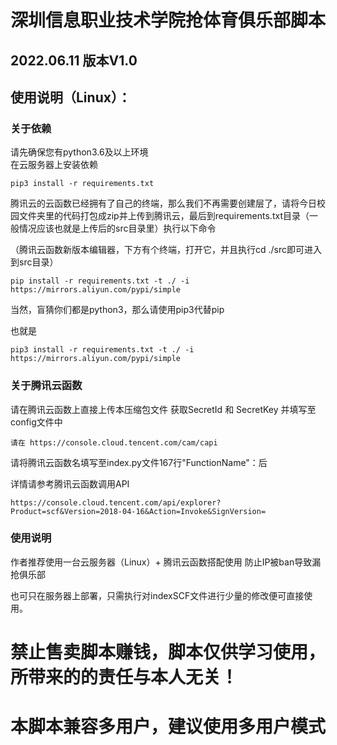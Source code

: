 # 深圳信息职业技术学院抢体育俱乐部脚本
## 2022.06.11 版本V1.0
## 使用说明（Linux）：
### 关于依赖
请先确保您有python3.6及以上环境<br/>
在云服务器上安装依赖 
```
pip3 install -r requirements.txt
```
腾讯云的云函数已经拥有了自己的终端，那么我们不再需要创建层了，请将今日校园文件夹里的代码打包成zip并上传到腾讯云，最后到requirements.txt目录（一般情况应该也就是上传后的src目录里）执行以下命令

（腾讯云函数新版本编辑器，下方有个终端，打开它，并且执行cd ./src即可进入到src目录）
```
pip install -r requirements.txt -t ./ -i https://mirrors.aliyun.com/pypi/simple
```
当然，盲猜你们都是python3，那么请使用pip3代替pip

也就是
```
pip3 install -r requirements.txt -t ./ -i https://mirrors.aliyun.com/pypi/simple
```

### 关于腾讯云函数
请在腾讯云函数上直接上传本压缩包文件
获取SecretId 和 SecretKey 并填写至config文件中
```
请在 https://console.cloud.tencent.com/cam/capi 
```

请将腾讯云函数名填写至index.py文件167行"FunctionName"：后

详情请参考腾讯云函数调用API
```
https://console.cloud.tencent.com/api/explorer?Product=scf&Version=2018-04-16&Action=Invoke&SignVersion=
```

### 使用说明
作者推荐使用一台云服务器（Linux）+ 腾讯云函数搭配使用 防止IP被ban导致漏抢俱乐部

也可只在服务器上部署，只需执行对indexSCF文件进行少量的修改便可直接使用。

# 禁止售卖脚本赚钱，脚本仅供学习使用，所带来的的责任与本人无关！
# 本脚本兼容多用户，建议使用多用户模式
